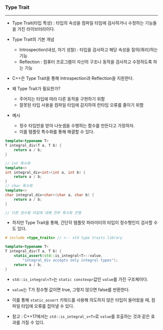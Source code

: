 
### Type Trait
---

- Type Trait(타입 특성) : 타입의 속성을 컴파일 타임에 검사하거나 수정하는 기능들을 가진 라이브러리이다.

- Type Trait의 기본 개념
	- Introspection(내성, 자기 성찰) : 타입을 검사하고 해당 속성을 질의(쿼리)하는 기능
	- Reflection : 컴퓨터 프로그램이 자신의 구조나 동작을 검사하고 수정하도록 하는 기능

- C++은 Type Trait을 통해 Introspection과 Reflection을 지원한다.

- 왜 Type Trait가 필요한가?
	- 주어지는 타입에 따라 다른 동작을 구현하기 위함
	- 잘못된 타입 사용을 컴파일 타임에 감지하여 런타임 오류를 줄이기 위함

- 예시
	- 정수 타입만을 받아 나눗셈을 수행하는 함수를 만든다고 가정하자.
	- 이를 템플릿 특수화를 통해 해결할 수 있다.
```cpp
template<typename T>
T integral_div(T a, T b) {
	return a / b;
}

// int 특수화
template<>
int integral_div<int>(int a, int b) {
	return a / b;
}
// char 특수화
template<>
char integral_div<char>(char a, char b) {
	return a / b;
}

// 다른 정수형 타입에 대해 전부 특수화 진행
```

- 하지만 Type Trait을 통해, 간단히 템플릿 파라미터의 타입이 정수형인지 검사할 수도 있다.
```cpp
# include <type_traits> // <-- std type traits library

template<typename T>
T integral_div(T a, T b) {
	static_assert(std::is_integral<T>::value,
		"integral_div accepts only integral types");
	return a / b;
}
```

- `std::is_integral<T>`는 `static constexpr`값인 `value`를 가진 구조체이다.
- `value`는 T가 정수형 값이면 true, 그렇지 않으면 false를 반환한다.
- 이를 통해 `static_assert` 키워드를 사용해 의도하지 않은 타입이 들어왔을 때, 컴파일 타임에 오류를 잡아낼 수 있다.

- 참고 : C++17에서는 `std::is_integral_v<T>`로 `value`를 호출하는 것과 같은 효과를 가질 수 있다.